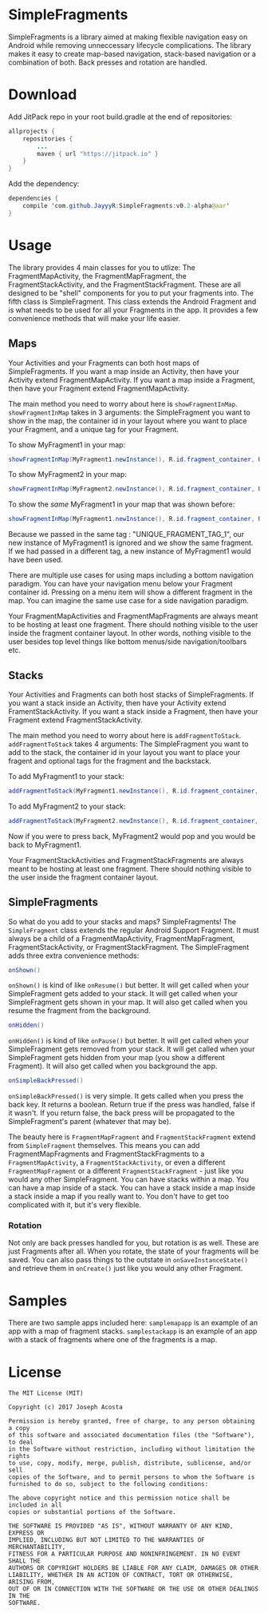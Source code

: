 # SimpleFragments 
SimpleFragments is a library aimed at making flexible navigation easy on Android while removing unneccessary lifecycle complications. The library makes it easy to create map-based navigation, stack-based navigation or a combination of both. Back presses and rotation are handled.

# Download
Add JitPack repo in your root build.gradle at the end of repositories:
```java
allprojects {
	repositories {
		...
		maven { url "https://jitpack.io" }
	}
}
```
Add the dependency:
```java
dependencies {
	compile 'com.github.JayyyR:SimpleFragments:v0.2-alpha@aar'
}
```

# Usage
The library provides 4 main classes for you to utlize: The FragmentMapActivity, the FragmentMapFragment, the FragmentStackActivity, and the FragmentStackFragment. These are all designed to be "shell" components for you to put your fragments into. The fifth class is SimpleFragment. This class extends the Android Fragment and is what needs to be used for all your Fragments in the app. It provides a few convenience methods that will make your life easier.

## Maps
Your Activities and your Fragments can both host maps of SimpleFragments. If you want a map inside an Activity, then have your Activity extend FragmentMapActivity. If you want a map inside a Fragment, then have your Fragment extend FragmentMapActivity. 

The main method you need to worry about here is `showFragmentInMap`. `showFragmentInMap` takes in 3 arguments: the SimpleFragment you want to show in the map, the container id in your layout where you want to place your Fragment, and a unique tag for your Fragment. 


To show MyFragment1 in your map:
```java
showFragmentInMap(MyFragment1.newInstance(), R.id.fragment_container, UNIQUE_FRAGMENT_TAG_1);
```

To show MyFragment2 in your map:
```java
showFragmentInMap(MyFragment2.newInstance(), R.id.fragment_container, UNIQUE_FRAGMENT_TAG_2);
````

To show the _same_ MyFragment1 in your map that was shown before:
```java
showFragmentInMap(MyFragment1.newInstance(), R.id.fragment_container, UNIQUE_FRAGMENT_TAG_1);
```  
  
  
Because we passed in the same tag : "UNIQUE_FRAGMENT_TAG_1", our new instance of MyFragment1 is ignored and we show the same fragment. If we had passed in a different tag, a new instance of MyFragment1 would have been used.

There are multiple use cases for using maps including a bottom navigation paradigm. You can have your navigation menu below your Fragment container id. Pressing on a menu item will show a different fragment in the map. You can imagine the same use case for a side navigation paradigm.

Your FragmentMapActivities and FragmentMapFragments are always meant to be hosting at least one fragment. There should nothing visible to the user inside the fragment container layout. In other words, nothing visible to the user besides top level things like bottom menus/side navigation/toolbars etc.

## Stacks
Your Activities and Fragments can both host stacks of SimpleFragments. If you want a stack inside an Activity, then have your Activity extend FramentStackActivity. If you want a stack inside a Fragment, then have your Fragment extend FragmentStackActivity.

The main method you need to worry about here is `addFragmentToStack`. `addFragmentToStack` takes 4 arguments: The SimpleFragment you want to add to the stack, the container id in your layout you want to place your fragent and optional tags for the fragment and the backstack.

To add MyFragment1 to your stack:
```java
addFragmentToStack(MyFragment1.newInstance(), R.id.fragment_container, null, null);
```

To add MyFragment2 to your stack:
```java
addFragmentToStack(MyFragment2.newInstance(), R.id.fragment_container, null, null);
```

Now if you were to press back, MyFragment2 would pop and you would be back to MyFragment1.

Your FragmentStackActivities and FragmentStackFragments are always meant to be hosting at least one fragment. There should nothing visible to the user inside the fragment container layout.

## SimpleFragments

So what do you add to your stacks and maps? SimpleFragments! The `SimpleFragment` class extends the regular Android Support Fragment. It must always be a child of a FragmentMapActivity, FragmentMapFragment, FragmentStackActivity, or FragmentStackFragment. The SimpleFragment adds three extra convenience methods:

```java
onShown()
```
`onShown()` is kind of like `onResume()` but better. It will get called when your SimpleFragment gets added to your stack. It will get called when your SimpleFragment gets shown in your map. It will also get called when you resume the fragment from the background.

```java
onHidden()
```
`onHidden()` is kind of like `onPause()` but better. It will get called when your SimpleFragment gets removed from your stack. It will get called when your SimpleFragment gets hidden from your map (you show a different Fragment). It will also get called when you background the app.

```java
onSimpleBackPressed()
```
`onSimpleBackPressed()` is very simple. It gets called when you press the back key. It returns a boolean. Return true if the press was handled, false if it wasn't. If you return false, the back press will be propagated to the SimpleFragment's parent (whatever that may be).

The beauty here is `FragmentMapFragment` and `FragmentStackFragment` extend from `SimpleFragment` themselves. This means you can add FragmentMapFragments and FragmentStackFragments to a `FragmentMapActivity`, a `FragmentStackActivity`, or even a different `FragmentMapFragment` or a different `FragmentStackFragment` - just like you would any other SimpleFragment. You can have stacks within a map. You can have a map inside of a stack. You can have a stack inside a map inside a stack inside a map if you really want to. You don't have to get too complicated with it, but it's very flexible.

### Rotation
Not only are back presses handled for you, but rotation is as well. These are just Fragments after all. When you rotate, the state of your fragments will be saved. You can also pass things to the outstate in `onSaveInstanceState()` and retrieve them in `onCreate()` just like you would any other Fragment.

# Samples
There are two sample apps included here: `samplemapapp` is an example of an app with a map of fragment stacks. `samplestackapp` is an example of an app with a stack of fragments where one of the fragments is a map.

# License
 ```
 The MIT License (MIT)

Copyright (c) 2017 Joseph Acosta

Permission is hereby granted, free of charge, to any person obtaining a copy
of this software and associated documentation files (the "Software"), to deal
in the Software without restriction, including without limitation the rights
to use, copy, modify, merge, publish, distribute, sublicense, and/or sell
copies of the Software, and to permit persons to whom the Software is
furnished to do so, subject to the following conditions:

The above copyright notice and this permission notice shall be included in all
copies or substantial portions of the Software.

THE SOFTWARE IS PROVIDED "AS IS", WITHOUT WARRANTY OF ANY KIND, EXPRESS OR
IMPLIED, INCLUDING BUT NOT LIMITED TO THE WARRANTIES OF MERCHANTABILITY,
FITNESS FOR A PARTICULAR PURPOSE AND NONINFRINGEMENT. IN NO EVENT SHALL THE
AUTHORS OR COPYRIGHT HOLDERS BE LIABLE FOR ANY CLAIM, DAMAGES OR OTHER
LIABILITY, WHETHER IN AN ACTION OF CONTRACT, TORT OR OTHERWISE, ARISING FROM,
OUT OF OR IN CONNECTION WITH THE SOFTWARE OR THE USE OR OTHER DEALINGS IN THE
SOFTWARE.
```
